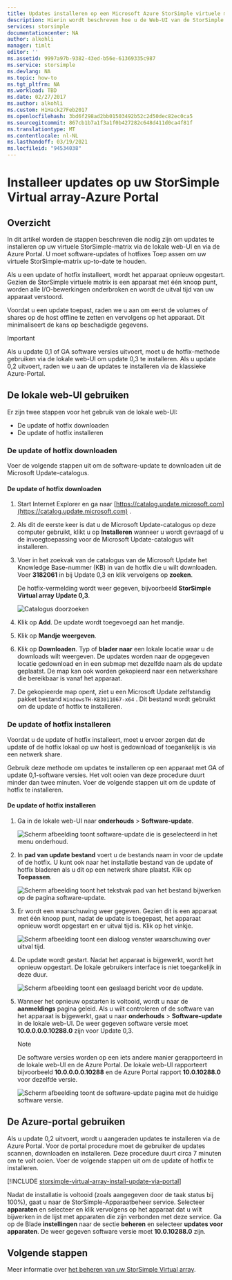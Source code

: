 ```yaml
---
title: Updates installeren op een Microsoft Azure StorSimple virtuele matrix | Microsoft Docs
description: Hierin wordt beschreven hoe u de Web-UI van de StorSimple Virtual array gebruikt om updates toe te passen met behulp van de portal en de hotfix-methode
services: storsimple
documentationcenter: NA
author: alkohli
manager: timlt
editor: ''
ms.assetid: 9997a97b-9382-43ed-b56e-61369335c987
ms.service: storsimple
ms.devlang: NA
ms.topic: how-to
ms.tgt_pltfrm: NA
ms.workload: TBD
ms.date: 02/27/2017
ms.author: alkohli
ms.custom: H1Hack27Feb2017
ms.openlocfilehash: 3bd6f298ad2bb01503492b52c2d50dec82ec0ca5
ms.sourcegitcommit: 867cb1b7a1f3a1f0b427282c648d411d0ca4f81f
ms.translationtype: MT
ms.contentlocale: nl-NL
ms.lasthandoff: 03/19/2021
ms.locfileid: "94534038"
---
```

# <a name="install-updates-on-your-storsimple-virtual-array---azure-portal"></a>Installeer updates op uw StorSimple Virtual array-Azure Portal

## <a name="overview"></a>Overzicht

In dit artikel worden de stappen beschreven die nodig zijn om updates te installeren op uw virtuele StorSimple-matrix via de lokale web-UI en via de Azure Portal. U moet software-updates of hotfixes Toep assen om uw virtuele StorSimple-matrix up-to-date te houden. 

Als u een update of hotfix installeert, wordt het apparaat opnieuw opgestart. Gezien de StorSimple virtuele matrix is een apparaat met één knoop punt, worden alle I/O-bewerkingen onderbroken en wordt de uitval tijd van uw apparaat verstoord. 

Voordat u een update toepast, raden we u aan om eerst de volumes of shares op de host offline te zetten en vervolgens op het apparaat. Dit minimaliseert de kans op beschadigde gegevens.

> [!IMPORTANT]
> Als u update 0,1 of GA software versies uitvoert, moet u de hotfix-methode gebruiken via de lokale web-UI om update 0,3 te installeren. Als u update 0,2 uitvoert, raden we u aan de updates te installeren via de klassieke Azure-Portal.
 

## <a name="use-the-local-web-ui"></a>De lokale web-UI gebruiken

Er zijn twee stappen voor het gebruik van de lokale web-UI:

* De update of hotfix downloaden
* De update of hotfix installeren

### <a name="download-the-update-or-the-hotfix"></a>De update of hotfix downloaden

Voer de volgende stappen uit om de software-update te downloaden uit de Microsoft Update-catalogus.

#### <a name="to-download-the-update-or-the-hotfix"></a>De update of hotfix downloaden

1. Start Internet Explorer en ga naar [https://catalog.update.microsoft.com](https://catalog.update.microsoft.com) .

2. Als dit de eerste keer is dat u de Microsoft Update-catalogus op deze computer gebruikt, klikt u op **Installeren** wanneer u wordt gevraagd of u de invoegtoepassing voor de Microsoft Update-catalogus wilt installeren.

3. Voer in het zoekvak van de catalogus van de Microsoft Update het Knowledge Base-nummer (KB) in van de hotfix die u wilt downloaden. Voer **3182061** in bij Update 0,3 en klik vervolgens op **zoeken**.
   
    De hotfix-vermelding wordt weer gegeven, bijvoorbeeld **StorSimple Virtual array Update 0,3**.
   
    ![Catalogus doorzoeken](./media/storsimple-virtual-array-install-update/download1.png)

4. Klik op **Add**. De update wordt toegevoegd aan het mandje.

5. Klik op **Mandje weergeven**.

6. Klik op **Downloaden**. Typ of **blader naar** een lokale locatie waar u de downloads wilt weergeven. De updates worden naar de opgegeven locatie gedownload en in een submap met dezelfde naam als de update geplaatst. De map kan ook worden gekopieerd naar een netwerkshare die bereikbaar is vanaf het apparaat.

7. De gekopieerde map opent, ziet u een Microsoft Update zelfstandig pakket bestand `WindowsTH-KB3011067-x64` . Dit bestand wordt gebruikt om de update of hotfix te installeren.

### <a name="install-the-update-or-the-hotfix"></a>De update of hotfix installeren

Voordat u de update of hotfix installeert, moet u ervoor zorgen dat de update of de hotfix lokaal op uw host is gedownload of toegankelijk is via een netwerk share. 

Gebruik deze methode om updates te installeren op een apparaat met GA of update 0,1-software versies. Het volt ooien van deze procedure duurt minder dan twee minuten. Voer de volgende stappen uit om de update of hotfix te installeren.

#### <a name="to-install-the-update-or-the-hotfix"></a>De update of hotfix installeren

1. Ga in de lokale web-UI naar **onderhouds**  >  **Software-update**.
   
    ![Scherm afbeelding toont software-update die is geselecteerd in het menu onderhoud.](./media/storsimple-virtual-array-install-update/update1m.png)

2. In **pad van update bestand** voert u de bestands naam in voor de update of de hotfix. U kunt ook naar het installatie bestand van de update of hotfix bladeren als u dit op een netwerk share plaatst. Klik op **Toepassen**.
   
    ![Scherm afbeelding toont het tekstvak pad van het bestand bijwerken op de pagina software-update.](./media/storsimple-virtual-array-install-update/update2m.png)

3. Er wordt een waarschuwing weer gegeven. Gezien dit is een apparaat met één knoop punt, nadat de update is toegepast, het apparaat opnieuw wordt opgestart en er uitval tijd is. Klik op het vinkje.
   
   ![Scherm afbeelding toont een dialoog venster waarschuwing over uitval tijd.](./media/storsimple-virtual-array-install-update/update3m.png)

4. De update wordt gestart. Nadat het apparaat is bijgewerkt, wordt het opnieuw opgestart. De lokale gebruikers interface is niet toegankelijk in deze duur.
   
    ![Scherm afbeelding toont een geslaagd bericht voor de update.](./media/storsimple-virtual-array-install-update/update5m.png)

5. Wanneer het opnieuw opstarten is voltooid, wordt u naar de **aanmeldings** pagina geleid. Als u wilt controleren of de software van het apparaat is bijgewerkt, gaat u naar **onderhouds**  >  **Software-update** in de lokale web-UI. De weer gegeven software versie moet **10.0.0.0.0.10288.0** zijn voor Update 0,3.
   
   > [!NOTE]
   > De software versies worden op een iets andere manier gerapporteerd in de lokale web-UI en de Azure Portal. De lokale web-UI rapporteert bijvoorbeeld **10.0.0.0.0.10288** en de Azure Portal rapport **10.0.10288.0** voor dezelfde versie.
   
    ![Scherm afbeelding toont de software-update pagina met de huidige software versie.](./media/storsimple-virtual-array-install-update/update6m.png)

## <a name="use-the-azure-portal"></a>De Azure-portal gebruiken

Als u update 0,2 uitvoert, wordt u aangeraden updates te installeren via de Azure Portal. Voor de portal procedure moet de gebruiker de updates scannen, downloaden en installeren. Deze procedure duurt circa 7 minuten om te volt ooien. Voer de volgende stappen uit om de update of hotfix te installeren.

[!INCLUDE [storsimple-virtual-array-install-update-via-portal](../../includes/storsimple-virtual-array-install-update-via-portal.md)]

Nadat de installatie is voltooid (zoals aangegeven door de taak status bij 100%), gaat u naar de StorSimple-Apparaatbeheer service. Selecteer **apparaten** en selecteer en klik vervolgens op het apparaat dat u wilt bijwerken in de lijst met apparaten die zijn verbonden met deze service. Ga op de Blade **instellingen** naar de sectie **beheren** en selecteer **updates voor apparaten**. De weer gegeven software versie moet **10.0.10288.0** zijn.


## <a name="next-steps"></a>Volgende stappen

Meer informatie over [het beheren van uw StorSimple Virtual array](storsimple-ova-web-ui-admin.md).

